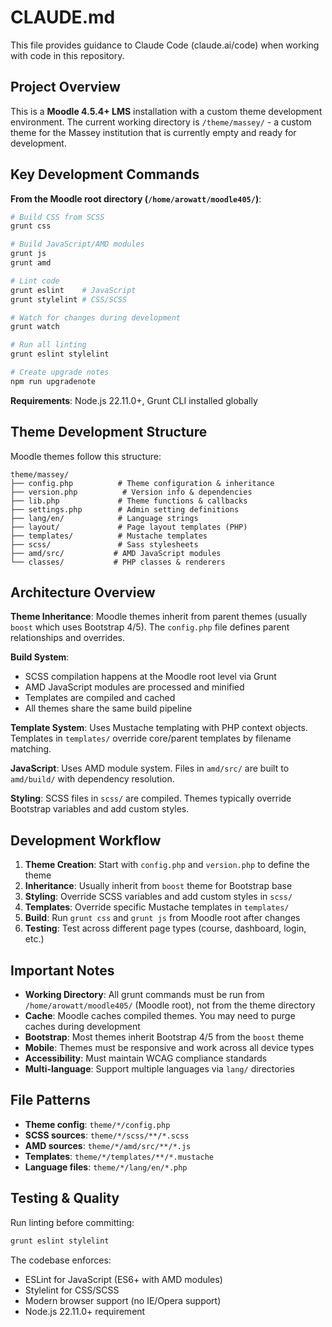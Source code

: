 # CLAUDE.md

This file provides guidance to Claude Code (claude.ai/code) when working with code in this repository.

## Project Overview

This is a **Moodle 4.5.4+ LMS** installation with a custom theme development environment. The current working directory is `/theme/massey/` - a custom theme for the Massey institution that is currently empty and ready for development.

## Key Development Commands

**From the Moodle root directory (`/home/arowatt/moodle405/`)**:

```bash
# Build CSS from SCSS
grunt css

# Build JavaScript/AMD modules  
grunt js
grunt amd

# Lint code
grunt eslint    # JavaScript
grunt stylelint # CSS/SCSS

# Watch for changes during development
grunt watch

# Run all linting
grunt eslint stylelint

# Create upgrade notes
npm run upgradenote
```

**Requirements**: Node.js 22.11.0+, Grunt CLI installed globally

## Theme Development Structure

Moodle themes follow this structure:
```
theme/massey/
├── config.php          # Theme configuration & inheritance
├── version.php          # Version info & dependencies  
├── lib.php             # Theme functions & callbacks
├── settings.php        # Admin setting definitions
├── lang/en/            # Language strings
├── layout/             # Page layout templates (PHP)
├── templates/          # Mustache templates  
├── scss/               # Sass stylesheets
├── amd/src/           # AMD JavaScript modules
└── classes/           # PHP classes & renderers
```

## Architecture Overview

**Theme Inheritance**: Moodle themes inherit from parent themes (usually `boost` which uses Bootstrap 4/5). The `config.php` file defines parent relationships and overrides.

**Build System**: 
- SCSS compilation happens at the Moodle root level via Grunt
- AMD JavaScript modules are processed and minified
- Templates are compiled and cached
- All themes share the same build pipeline

**Template System**: Uses Mustache templating with PHP context objects. Templates in `templates/` override core/parent templates by filename matching.

**JavaScript**: Uses AMD module system. Files in `amd/src/` are built to `amd/build/` with dependency resolution.

**Styling**: SCSS files in `scss/` are compiled. Themes typically override Bootstrap variables and add custom styles.

## Development Workflow

1. **Theme Creation**: Start with `config.php` and `version.php` to define the theme
2. **Inheritance**: Usually inherit from `boost` theme for Bootstrap base
3. **Styling**: Override SCSS variables and add custom styles in `scss/`
4. **Templates**: Override specific Mustache templates in `templates/`
5. **Build**: Run `grunt css` and `grunt js` from Moodle root after changes
6. **Testing**: Test across different page types (course, dashboard, login, etc.)

## Important Notes

- **Working Directory**: All grunt commands must be run from `/home/arowatt/moodle405/` (Moodle root), not from the theme directory
- **Cache**: Moodle caches compiled themes. You may need to purge caches during development
- **Bootstrap**: Most themes inherit Bootstrap 4/5 from the `boost` theme
- **Mobile**: Themes must be responsive and work across all device types
- **Accessibility**: Must maintain WCAG compliance standards
- **Multi-language**: Support multiple languages via `lang/` directories

## File Patterns

- **Theme config**: `theme/*/config.php` 
- **SCSS sources**: `theme/*/scss/**/*.scss`
- **AMD sources**: `theme/*/amd/src/**/*.js`
- **Templates**: `theme/*/templates/**/*.mustache`
- **Language files**: `theme/*/lang/en/*.php`

## Testing & Quality

Run linting before committing:
```bash
grunt eslint stylelint
```

The codebase enforces:
- ESLint for JavaScript (ES6+ with AMD modules)
- Stylelint for CSS/SCSS  
- Modern browser support (no IE/Opera support)
- Node.js 22.11.0+ requirement